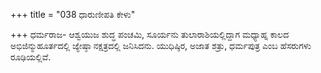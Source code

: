 +++
title = "038 ಧಾರುಣೀಪತಿ ಕೇಳು"

+++
ಧರ್ಮರಾಜ- ಆಶ್ವಯುಜ ಶುದ್ಧ ಪಂಚಮಿ, ಸೂರ್ಯನು ತುಲಾರಾಶಿಯಲ್ಲಿದ್ದಾಗ ಮಧ್ಯಾಹ್ನ ಕಾಲದ ಅಭಿಜಿನ್ಮುಹೂರ್ತದಲ್ಲಿ ಜ್ಯೇಷ್ಠಾ ನಕ್ಷತ್ರದಲ್ಲಿ ಜನಿಸಿದನು. ಯುಧಿಷ್ಠಿರ, ಅಜಾತ ಶತ್ರು, ಧರ್ಮಪುತ್ರ ಎಂಬ ಹೆಸರುಗಳು ರೂಢಿಯಲ್ಲಿವೆ.